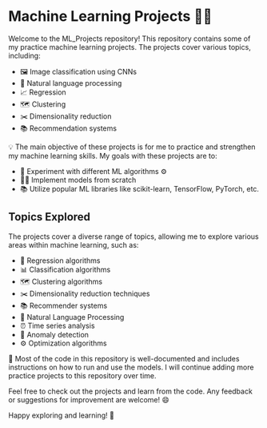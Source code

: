 # Machine Learning Projects 🧠🔥

Welcome to the ML_Projects repository! This repository contains some of my practice machine learning projects. The projects cover various topics, including:

- 🖼 Image classification using CNNs
- 💬 Natural language processing
- 📈 Regression
- 🗺 Clustering
- ✂️ Dimensionality reduction
- 📚 Recommendation systems

💡 The main objective of these projects is for me to practice and strengthen my machine learning skills. My goals with these projects are to:

- 🧪 Experiment with different ML algorithms ⚙️
- 👩‍💼 Implement models from scratch
- 📚 Utilize popular ML libraries like scikit-learn, TensorFlow, PyTorch, etc.

## Topics Explored

The projects cover a diverse range of topics, allowing me to explore various areas within machine learning, such as:

- 🔢 Regression algorithms
- 📊 Classification algorithms
- 🗺️ Clustering algorithms
- ✂️ Dimensionality reduction techniques
- 📚 Recommender systems
- 💬 Natural Language Processing
- ⏰ Time series analysis
- 🚀 Anomaly detection
- ⚙️ Optimization algorithms

📄 Most of the code in this repository is well-documented and includes instructions on how to run and use the models. I will continue adding more practice projects to this repository over time.

Feel free to check out the projects and learn from the code. Any feedback or suggestions for improvement are welcome! 😄

Happy exploring and learning! 🚀
